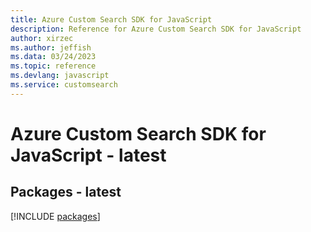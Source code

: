 ```yaml
---
title: Azure Custom Search SDK for JavaScript
description: Reference for Azure Custom Search SDK for JavaScript
author: xirzec
ms.author: jeffish
ms.data: 03/24/2023
ms.topic: reference
ms.devlang: javascript
ms.service: customsearch
---
```

# Azure Custom Search SDK for JavaScript - latest
## Packages - latest
[!INCLUDE [packages](custom-search-index.md)]